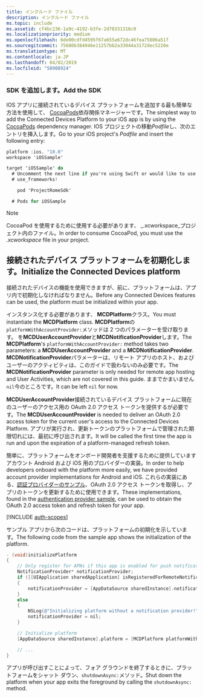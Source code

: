 ```yaml
---
title: インクルード ファイル
description: インクルード ファイル
ms.topic: include
ms.assetid: cf4bc236-1a9c-4192-b3fe-2d78331316c0
ms.localizationpriority: medium
ms.openlocfilehash: 6de00cdfd4595f67a655a672dc46fea75806a51f
ms.sourcegitcommit: 75680b384946e11257bb2a33044a3172dec5220e
ms.translationtype: MT
ms.contentlocale: ja-JP
ms.lasthandoff: 04/02/2019
ms.locfileid: "58908924"
---
```

### <a name="add-the-sdk"></a><span data-ttu-id="494ea-103">SDK を追加します。</span><span class="sxs-lookup"><span data-stu-id="494ea-103">Add the SDK</span></span>

<span data-ttu-id="494ea-104">IOS アプリに接続されているデバイス プラットフォームを追加する最も簡単な方法を使用して、 [CocoaPods](https://cocoapods.org/)依存関係マネージャーです。</span><span class="sxs-lookup"><span data-stu-id="494ea-104">The simplest way to add the Connected Devices Platform to your iOS app is by using the [CocoaPods](https://cocoapods.org/) dependency manager.</span></span> <span data-ttu-id="494ea-105">IOS プロジェクトの移動*Podfile*し、次のエントリを挿入します。</span><span class="sxs-lookup"><span data-stu-id="494ea-105">Go to your iOS project's *Podfile* and insert the following entry:</span></span>

```ObjectiveC
platform :ios, "10.0"
workspace 'iOSSample'

target 'iOSSample' do
  # Uncomment the next line if you're using Swift or would like to use dynamic frameworks
  # use_frameworks!

    pod 'ProjectRomeSdk'

  # Pods for iOSSample
```

> [!NOTE]
> <span data-ttu-id="494ea-106">CocoaPod を使用するために使用する必要があります、 _.xcworkspace_プロジェクト内のファイル。</span><span class="sxs-lookup"><span data-stu-id="494ea-106">In order to consume CocoaPod, you must use the _.xcworkspace_ file in your project.</span></span>

## <a name="initialize-the-connected-devices-platform"></a><span data-ttu-id="494ea-107">接続されたデバイス プラットフォームを初期化します。</span><span class="sxs-lookup"><span data-stu-id="494ea-107">Initialize the Connected Devices platform</span></span>

<span data-ttu-id="494ea-108">接続されたデバイスの機能を使用できますが、前に、プラットフォームは、アプリ内で初期化しなければなりません。</span><span class="sxs-lookup"><span data-stu-id="494ea-108">Before any Connected Devices features can be used, the platform must be initialized within your app.</span></span> 

<span data-ttu-id="494ea-109">インスタンス化する必要があります、 **MCDPlatform**クラス。</span><span class="sxs-lookup"><span data-stu-id="494ea-109">You must instantiate the **MCDPlatform** class.</span></span> <span data-ttu-id="494ea-110">**MCDPlatform**の`platformWithAccountProvider:`メソッドは 2 つのパラメーターを受け取ります。 を**MCDUserAccountProvider**と**MCDNotificationProvider**します。</span><span class="sxs-lookup"><span data-stu-id="494ea-110">The **MCDPlatform**'s `platformWithAccountProvider:` method takes two parameters: a **MCDUserAccountProvider** and a **MCDNotificationProvider**.</span></span> <span data-ttu-id="494ea-111">**MCDNotificationProvider**パラメーターは、リモート アプリのホスト、およびユーザーのアクティビティは、このガイドで扱わないのみ必要です。</span><span class="sxs-lookup"><span data-stu-id="494ea-111">The **MCDNotificationProvider** parameter is only needed for remote app hosting and User Activities, which are not covered in this guide.</span></span> <span data-ttu-id="494ea-112">ままでかまいません`nil`今のところです。</span><span class="sxs-lookup"><span data-stu-id="494ea-112">It can be left `nil` for now.</span></span>

<span data-ttu-id="494ea-113">**MCDUserAccountProvider**接続されているデバイス プラットフォームに現在のユーザーのアクセス用の OAuth 2.0 アクセス トークンを提供するが必要です。</span><span class="sxs-lookup"><span data-stu-id="494ea-113">The **MCDUserAccountProvider** is needed to deliver an OAuth 2.0 access token for the current user's access to the Connected Devices Platform.</span></span> <span data-ttu-id="494ea-114">アプリが実行され、更新トークンのプラットフォームで管理された期限切れには、最初に呼び出されます。</span><span class="sxs-lookup"><span data-stu-id="494ea-114">It will be called the first time the app is run and upon the expiration of a platform-managed refresh token.</span></span> 

<span data-ttu-id="494ea-115">簡単に、プラットフォームをオンボード開発者を支援するために提供していますアカウント Android および iOS 用のプロバイダーの実装。</span><span class="sxs-lookup"><span data-stu-id="494ea-115">In order to help developers onboard with the platform more easily, we have provided account provider implementations for Android and iOS.</span></span> <span data-ttu-id="494ea-116">これらの実装にある、[認証プロバイダーのサンプル](https://github.com/Microsoft/project-rome/tree/master/iOS/samples/account-provider-sample)、OAuth 2.0 アクセス トークンを取得し、アプリのトークンを更新するために使用できます。</span><span class="sxs-lookup"><span data-stu-id="494ea-116">These implementations, found in the [authentication provider sample](https://github.com/Microsoft/project-rome/tree/master/iOS/samples/account-provider-sample), can be used to obtain the OAuth 2.0 access token and refresh token for your app.</span></span>

[!INCLUDE [auth-scopes](../auth-scopes.md)]

<span data-ttu-id="494ea-117">サンプル アプリから次のコードは、プラットフォームの初期化を示しています。</span><span class="sxs-lookup"><span data-stu-id="494ea-117">The following code from the sample app shows the initialization of the platform.</span></span>

```ObjectiveC
- (void)initializePlatform
{
    // Only register for APNs if this app is enabled for push notifications
    NotificationProvider* notificationProvider;
    if ([[UIApplication sharedApplication] isRegisteredForRemoteNotifications])
    {
        notificationProvider = [AppDataSource sharedInstance].notificationProvider;
    }
    else
    {
        NSLog(@"Initializing platform without a notification provider!");
        notificationProvider = nil;
    }

    // Initialize platform
    [AppDataSource sharedInstance].platform = [MCDPlatform platformWithAccountProvider:[AppDataSource sharedInstance].accountProvider notificationProvider:notificationProvider];

    // ...
}
```

<span data-ttu-id="494ea-118">アプリが呼び出すことによって、フォア グラウンドを終了するときに、プラットフォームをシャット ダウン、`shutdownAsync:`メソッド。</span><span class="sxs-lookup"><span data-stu-id="494ea-118">Shut down the platform when your app exits the foreground by calling the `shutdownAsync:` method.</span></span>
